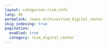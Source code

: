 ```yaml
---
layout: categories-rism-info
lang: de
permalink: /news-archive/rism_digital_center
skip_indexing: true
pagination: 
  enabled: true
  category: rism_digital_center
---
```

